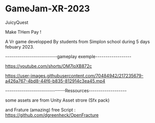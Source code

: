 # GameJam-XR-2023
 JuicyQuest


Make THem Pay !


A Vr game developped By students from Simplon school during 5 days febuary 2023.


--------------------------gameplay exemple------------------

https://youtube.com/shorts/OM7loXB872c

https://user-images.githubusercontent.com/70484942/217235679-a426a767-4bd8-44f6-b835-812914c3ea45.mp4



------------------------------Ressources-------------------

some assets are from Unity Asset strore
(Sfx pack)

and Frature (amazing)  free Script :
https://github.com/dgreenheck/OpenFracture

